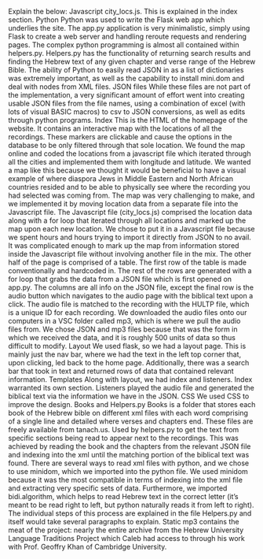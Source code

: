 Explain the below:
Javascript
city_locs.js. This is explained in the index section.
Python
Python was used to write the Flask web app which underlies the site. The app.py application is very minimalistic, simply using Flask to create a web server and handling reroute requests and rendering pages. The complex python programming is almost all contained within helpers.py.
Helpers.py has the functionality of returning search results and finding the Hebrew text of any given chapter and verse range of the Hebrew Bible. The ability of Python to easily read JSON in as a list of dictionaries was extremely important, as well as the capability to install mini.dom and deal with nodes from XML files.
JSON files
While these files are not part of the implementation, a very significant amount of effort went into creating usable JSON files from the file names, using a combination of excel (with lots of visual BASIC macros) to csv to JSON conversions, as well as edits through python programs.
Index
This is the HTML of the homepage of the website. It contains an interactive map with the locations of all the recordings. These markers are clickable and cause the options in the database to be only filtered through that sole location. We found the map online and coded the locations from a javascript file which iterated through all the cities and implemented them with longitude and latitude. We wanted a map like this because we thought it would be beneficial to have a visual example of where diaspora Jews in Middle Eastern and North African countries resided and to be able to physically see where the recording you had selected was coming from. The map was very challenging to make, and we implemented it by moving location data from a separate file into the Javascript file. The Javascript file (city_locs.js) comprised the location data along with a for loop that iterated through all locations and marked up the map upon each new location. We chose to put it in a Javascript file because we spent hours and hours trying to import it directly from JSON to no avail. It was complicated enough to mark up the map from information stored inside the Javascript file without involving another file in the mix. The other half of the page is comprised of a table. The first row of the table is made conventionally and hardcoded in. The rest of the rows are generated with a for loop that grabs the data from a JSON file which is first opened on app.py. The columns are all info on the JSON file, except the final row is the audio button which navigates to the audio page with the biblical text upon a click. The audio file is matched to the recording with the HULTP file, which is a unique ID for each recording. We downloaded the audio files onto our computers in a VSC folder called mp3, which is where we pull the audio files from. We chose JSON and mp3 files because that was the form in which we received the data, and it is roughly 500 units of data so thus difficult to modify.
Layout
We used flask, so we had a layout page. This is mainly just the nav bar, where we had the text in the left top corner that, upon clicking, led back to the home page. Additionally, there was a search bar that took in text and returned rows of data that contained relevant information.
Templates
Along with layout, we had index and listeners. Index warranted its own section. Listeners played the audio file and generated the biblical text via the information we have in the JSON.
CSS
We used CSS to improve the design.
Books and Helpers.py
Books is a folder that stores each book of the Hebrew bible on different xml files with each word comprising of a single line and detailed where verses and chapters end. These files are freely available from tanach.us. Used by helpers.py to get the text from specific sections being read to appear next to the recordings. This was achieved by reading the book and the chapters from the relevant JSON file and indexing into the xml until the matching portion of the biblical text was found. There are several ways to read xml files with python, and we chose to use minidom, which we imported into the python file. We used minidom because it was the most compatible in terms of indexing into the xml file and extracting very specific sets of data. Furthermore, we imported bidi.algorithm, which helps to read Hebrew text in the correct letter (it’s meant to be read right to left, but python naturally reads it from left to right). The individual steps of this process are explained in the file Helpers.py and itself would take several paragraphs to explain.
Static
mp3 contains the meat of the project: nearly the entire archive from the Hebrew University Language Traditions Project which Caleb had access to through his work with Prof. Geoffry Khan of Cambridge University.

